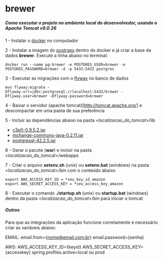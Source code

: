 # brewer

##### Como executar o projeto no ambiente local do desenvolvedor, usando o Apache Tomcat v9.0.26
1 - Instalar o [docker](https://www.docker.com/) no computador

2 - Instalar a imagem do [postrges](https://www.postgresql.org/) dentro do docker e já criar a base de dados __brewer__. Execute a linha abaixo no terminal:

    docker run --name pg-brewer -e POSTGRES_USER=brewer -e POSTGRES_PASSWORD=brewer -d -p 5432:5432 postgres

3 - Executar as migrações com o [flyway](https://flywaydb.org/) no banco de dados 

    mvn flyway:migrate -Dflyway.url=jdbc:postgresql://localhost:5432/brewer -Dflyway.user=brewer -Dflyway.password=brewer

4 - Baixar o servidor (apache tomcat)[http://tomcat.apache.org/] e descompactar em uma pasta de sua preferência
 
5 - Incluir as dependências abaixo na pasta _<localizacao_do_tomcat>_/lib

* [c3p0-0.9.5.2.jar](https://repo1.maven.org/maven2/com/mchange/c3p0/0.9.5.2/c3p0-0.9.5.2.jar)
* [mchange-commons-java-0.2.11.jar](https://repo1.maven.org/maven2/com/mchange/mchange-commons-java/0.2.11/mchange-commons-java-0.2.11.jar)
* [postgresql-42.2.5.jar](https://github.com/pgjdbc/pgjdbc/archive/REL42.2.5.zip)

6 - Gerar o pacote (__war__) e incluir na pasta _<localizacao_do_tomcat>_/webapps

7 - Criar o arquivo __setenv.sh__ (unix) ou __setenv.bat__ (windows) na pasta _<localizacao_do_tomcat>_/bin com o conteúdo abaixo
    
    export AWS_ACCESS_KEY_ID = *seu_key_id_amazon
    export AWS_SECRET_ACCESS_KEY = *seu_access_key_amazon

8 - Executar o comando __./startup.sh__ (unix) ou __startup.bat__ (windows) dentro da pasta _<localizacao_do_tomcat>_/bin para iniciar o tomcat

##### Outros
Para que as integrações da aplicação funcione corretamente é necessário criar as variáveis abaixo:

EMAIL:
email.from={nome@email.com.br}
email.password={senha}

AWS:
AWS_ACCESS_KEY_ID={keyid}
AWS_SECRET_ACCESS_KEY={accesskey}
spring.profiles.active=local ou prod
